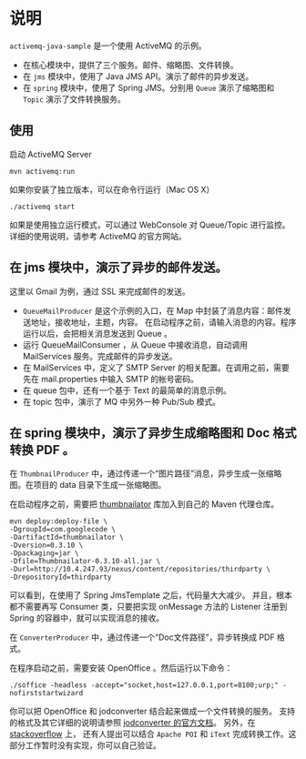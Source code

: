 说明
============================================================

`activemq-java-sample` 是一个使用 ActiveMQ 的示例。

* 在核心模块中，提供了三个服务。邮件、缩略图、文件转换。
* 在 `jms` 模块中，使用了 Java JMS API。演示了邮件的异步发送。
* 在 `spring` 模块中，使用了 Spring JMS。分别用 `Queue` 演示了缩略图和 `Topic` 演示了文件转换服务。

使用
-------------------------------------------------------

启动 ActiveMQ Server

    mvn activemq:run

如果你安装了独立版本，可以在命令行运行（Mac OS X）

    ./activemq start

如果是使用独立运行模式，可以通过 WebConsole 对 Queue/Topic 进行监控。
详细的使用说明，请参考 ActiveMQ 的官方网站。

在 jms 模块中，演示了异步的邮件发送。
-------------------------------------------------------

这里以 Gmail 为例，通过 SSL 来完成邮件的发送。

* `QueueMailProducer` 是这个示例的入口，在 Map 中封装了消息内容：邮件发送地址，接收地址，主题，内容。
在启动程序之前，请输入消息的内容。程序运行以后，会把相关消息发送到 Queue 。
* 运行 QueueMailConsumer ，从 Queue 中接收消息，自动调用 MailServices 服务。完成邮件的异步发送。
* 在 MailServices 中，定义了 SMTP Server 的相关配置。在调用之前，需要先在 mail.properties 中输入 SMTP 的帐号密码。
* 在 queue 包中，还有一个基于 Text 的最简单的消息示例。
* 在 topic 包中，演示了 MQ 中另外一种 Pub/Sub 模式。

在 spring 模块中，演示了异步生成缩略图和 Doc 格式转换 PDF 。
-------------------------------------------------------

在 `ThumbnailProducer` 中，通过传递一个“图片路径”消息，异步生成一张缩略图。在项目的 data 目录下生成一张缩略图。

在启动程序之前，需要把 [thumbnailator](http://code.google.com/p/thumbnailator/) 库加入到自己的 Maven 代理仓库。

    mvn deploy:deploy-file \
    -DgroupId=com.googlecode \
    -DartifactId=thumbnailator \
    -Dversion=0.3.10 \
    -Dpackaging=jar \
    -Dfile=Thumbnailator-0.3.10-all.jar \
    -Durl=http://10.4.247.93/nexus/content/repositories/thirdparty \
    -DrepositoryId=thirdparty

可以看到，在使用了 Spring JmsTemplate 之后，代码量大大减少。
并且，根本都不需要再写 Consumer 类，只要把实现 onMessage 方法的 Listener 注册到 Spring 的容器中，就可以实现消息的接收。

在 `ConverterProducer` 中，通过传递一个“Doc文件路径”，异步转换成 PDF 格式。

在程序启动之前，需要安装 OpenOffice 。然后运行以下命令：

    ./soffice -headless -accept="socket,host=127.0.0.1,port=8100;urp;" -nofirststartwizard

你可以把 OpenOffice 和 jodconverter 结合起来做成一个文件转换的服务。
支持的格式及其它详细的说明请参照 [jodconverter 的官方文档](http://www.artofsolving.com/opensource/jodconverter)。
另外，在 [stackoverflow](http://stackoverflow.com/questions/6201736/javausing-apache-poi-how-to-convert-ms-word-file-to-pdf) 上，
还有人提出可以结合 `Apache POI` 和 `iText` 完成转换工作。这部分工作暂时没有实现，你可以自己验证。
